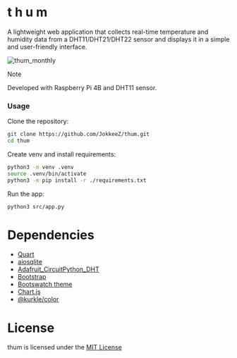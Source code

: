 # t h u m
A lightweight web application that collects real-time temperature and humidity data from a DHT11/DHT21/DHT22 sensor and displays it in a simple and user-friendly interface.

![thum_monthly](https://github.com/user-attachments/assets/0f72e5e4-8393-4b76-b83b-b785aca523b4)

> [!NOTE]
> Developed with Raspberry Pi 4B and DHT11 sensor.

### Usage
Clone the repository:
```sh
git clone https://github.com/JokkeeZ/thum.git
cd thum
```

Create venv and install requirements:
```sh
python3 -m venv .venv
source .venv/bin/activate
python3 -m pip install -r ./requirements.txt
```

Run the app:
```sh
python3 src/app.py
```

# Dependencies
- [Quart](https://github.com/pallets/quart)
- [aiosqlite](https://github.com/omnilib/aiosqlite)
- [Adafruit_CircuitPython_DHT](https://github.com/adafruit/Adafruit_CircuitPython_DHT)
- [Bootstrap](https://getbootstrap.com/)
- [Bootswatch theme](https://bootswatch.com/)
- [Chart.js](https://www.chartjs.org)
- [@kurkle/color](https://github.com/kurkle/color)

# License
thum is licensed under the [MIT License](https://github.com/JokkeeZ/thum/blob/main/LICENSE)
